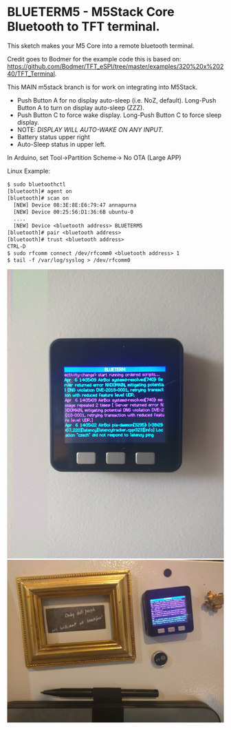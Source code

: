 # BLUETERM5 - M5Stack Core Bluetooth to TFT terminal.
This sketch makes your M5 Core into a remote bluetooth terminal.

Credit goes to Bodmer for the example code this is based on: https://github.com/Bodmer/TFT_eSPI/tree/master/examples/320%20x%20240/TFT_Terminal. 

This MAIN m5stack branch is for work on integrating into M5Stack.

* Push Button A for no display auto-sleep (i.e. NoZ, default). Long-Push Button A to turn on display auto-sleep (ZZZ).
* Push Button C to force wake display. Long-Push Button C to force sleep display.
* NOTE: *DISPLAY WILL AUTO-WAKE ON ANY INPUT.*
* Battery status upper right
* Auto-Sleep status in upper left.

In Arduino, set Tool->Partition Scheme-> No OTA (Large APP)

Linux Example:
```
$ sudo bluetoothctl
[bluetooth]# agent on
[bluetooth]# scan on
  [NEW] Device 08:3E:8E:E6:79:47 annapurna
  [NEW] Device 00:25:56:D1:36:6B ubuntu-0
  ....
  [NEW] Device <bluetooth address> BLUETERM5
[bluetooth]# pair <bluetooth address>
[bluetooth]# trust <bluetooth address>
CTRL-D
$ sudo rfcomm connect /dev/rfcomm0 <bluetooth address> 1
$ tail -f /var/log/syslog > /dev/rfcomm0
```

![Example1](images/IMG_20190406_143541.jpg)
![Example2](images/IMG_20190406_143720.jpg)
